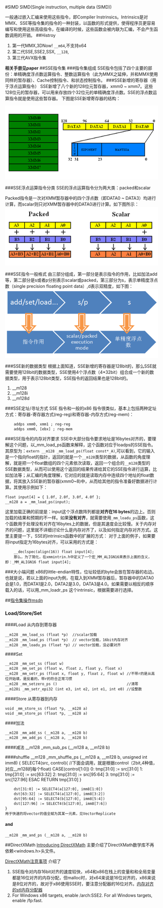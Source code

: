 #SIMD
SIMD(Single instruction, multiple data (SIMD))

一般通过嵌入汇编来使用这些指令，即Compiler Instrinsics。Intrinsics是对MMX、SSE等指令集的指令的一种封装，以函数的形式提供，使得程序员更容易编写和使用这些高级指令，在编译的时候，这些函数会被内联为汇编，不会产生函数调用的开销。
##Histroy
1.	第一代MMX,3DNow! ``__m64``,不支持x64
2.	第二代SSE,SSE2,SSX, ``__128``,
3.	第三代AVX指令集

**相关手册见paper**
##SSE指令集
###指令集组成
SSE指令包括了四个主要的部份：单精确度浮点数运算指令、整数运算指令（此为MMX之延伸，并和MMX使用同样的暂存器）、Cache控制指令、和状态控制指令。
###SSE新增的寄存器（用于浮点运算指令）
SSE新增了八 ​​个新的128位元暂存器，xmm0 ~ xmm7。这些128位元的暂存器，可以用来存放四个32位元的单精确度浮点数。SSE的浮点数运算指令就是使用这些暂存器。
下图是SSE新增寄存器的结构：

![SSE新增寄存器的结构](Picture/SIMD/SSEinstrics.png)

###SSE浮点运算指令分类
SSE的浮点运算指令分为两大类：packed和scalar

Packed指令是一次对XMM暂存器中的四个浮点数（即DATA0 ~ DATA3）均进行计算，而scalar则只对XMM暂存器中的DATA0进行计算。如下图所示：
![PackedVsScalar](Picture/SIMD/PackedVsScalar.gif)

###SSE指令一般格式
由三部分组成，第一部分是表示指令的作用，比如加法add等，第二部分是s或者p分别表示scalar或packed，第三部分为s，表示单精度浮点数（single precision floating point data）,d表示双精度，如下图：
![Add](Picture/SIMD/add.gif)

###SSE新的数据类型
根据上面知道，SSE新增的寄存器是128bit的，那么SSE就需要使用128bit的数据类型，SSE使用4个浮点数（4*32bit）组合成一个新的数据类型，用于表示128bit类型，SSE指令的返回结果也是128bit的。
1.	__m128
2.	__m128i
3.	__m128d

###SSE定址/寻址方式
SSE 指令和一般的x86 指令很类似，基本上包括两种定址方式：寄存器-寄存器方式(reg-reg)和寄存器-内存方式(reg-mem)：

		addps xmm0, xmm1 ; reg-reg
		addps xmm0, [ebx] ; reg-mem

###SSE指令的内存对齐要求
SSE中大部分指令要求地址是16bytes对齐的，要理解这个问题，以_mm_load_ps函数来解释，这个函数对应于loadps的SSE指令。其原型为：``extern __m128 _mm_load_ps(float const*_A)``,可以看到，它的输入是一个指向float的指针，返回的就是一个``__m128``类型的数据，从函数的角度理解，就是把一个float数组的四个元素依次读取，返回一个组合的``__m128``类型的SSE数据类型，从而可以使用这个返回的结果传递给其它的SSE指令进行运算，比如加法等；从汇编的角度理解，它对应的就是读取内存中连续四个地址的float数据，将其放入SSE新的暂存器(xmm0~8)中，从而给其他的指令准备好数据进行计算。其使用示例如下：

	float input[4] = { 1.0f, 2.0f, 3.0f, 4.0f };  
	__m128 a = _mm_load_ps(input);  

这里加载正确的前提是：input这个浮点数阵列都是**对齐在16 bytes**的边上。否则加载的结果和预期的不一样。如果**没有对齐**，就需要使用``_mm_loadu_ps``函数，这个函数用于处理没有对齐在16bytes上的数据，但是其速度会比较慢。关于内存对齐的问题，这里就不详细讨论什么是内存对齐了，以及如何指定内存对齐方式。这里主要提一下，SSE的intrinsics函数中的扩展的方式：
对于上面的例子，如果要将input指定为16bytes对齐，可以采用的方式是：

		__declspec(align(16)) float input[4];
		那么，为了简化，在xmmintrin.h中定义了一个宏_MM_ALIGN16来表示上面的含义，即：_MM_ALIGN16 float input[4];

###大小端问题
x86的little-endian特性，位址较低的byte会放在暂存器的右边。也就是说，若以上面的input为例，在载入到XMM暂存器后，暂存器中的DATA0会是1.0，而DATA1是2.0，DATA2是3.0，DATA3是4.0。如果需要以相反的顺序载入的话，可以用_mm_loadr_ps 这个intrinsic，根据需要进行选择。

##[指令集操作](https://software.intel.com/sites/landingpage/IntrinsicsGuide/)[msdn](https://msdn.microsoft.com/zh-cn/library/hh977022.aspx)
### Load/Store/Set 
####Load
从内存到寄存器

	__m128 _mm_load_ss (float *p)  //scalar加载 
	__m128 _mm_load_ps (float *p)  // vector加载，16bit内存对齐
	__m128 _mm_loadu_ps (float *p) // vector加载，没必要对齐

####Set

	__m128 _mm_set_ss (float w)  
	__m128 _mm_set_ps (float w, float z, float y, float x)
	__m128 _mm_setr_ps (float x, float y, float z, float w) //不带r的是从高位开始填，是反着的，带r的符合正常习惯 
	__m128 _mm_setzero_ps ()                                //清零
	__m128i _mm_setr_epi32 (int e3, int e2, int e1, int e0) //设整数

####Store
从寄存器到内存

	void _mm_store_ss (float *p, __m128 a)  
	void _mm_store_ps (float *p, __m128 a)  

####加法
	
	__m128 _mm_add_ss (__m128 a, __m128 b)  
	__m128 _mm_add_ps (__m128 a, __m128 b)  
####减法
	__m128 _mm_sub_ps (__m128 a, __m128 b)

####shuffle
	__m128 _mm_shuffle_ps (__m128 a, __m128 b, unsigned int imm8)
	{
		SELECT4(src, control){ //下面会调用，就是根据control（2bit,4种值，对应__m128的每个float)
			CASE(control[1:0])
			0:	tmp[31:0] := src[31:0]
			1:	tmp[31:0] := src[63:32]
			2:	tmp[31:0] := src[95:64]
			3:	tmp[31:0] := src[127:96]
			ESAC
			RETURN tmp[31:0]
		}
		
		dst[31:0] := SELECT4(a[127:0], imm8[1:0]) 
		dst[63:32] := SELECT4(a[127:0], imm8[3:2])
		dst[95:64] := SELECT4(b[127:0], imm8[5:4])
		dst[127:96] := SELECT4(b[127:0], imm8[7:6])
	}
	用于快速的将vector的值全赋为其某一元素，见VectorReplicate
#### and
	__m128 _mm_and_ps (__m128 a, __m128 b)








##DirectXMath
[Introducing DirectXMath](https://blogs.msdn.microsoft.com/chuckw/2012/03/26/introducing-directxmath/) 主要介绍了DirectXMath数学库不再依赖<windows.h>头文件。

[DirectXMath注意事项](https://msdn.microsoft.com/en-us/library/windows/desktop/ee418732(v=vs.85).aspx#Properly_Align_Alloc) 介绍了

1.	SSE指令对内存16bit对齐的速度较快，x64和x86在栈上的变量和和全局变量都是16位对齐的内存分配，但malloc时，对x64来说是16位对齐的，x86来说是8位对齐的，故对于x86使用SSE时，要注意分配器的16位对齐。[内存对齐的stl内存分配器](https://blogs.msdn.microsoft.com/vcblog/2008/08/28/the-mallocator/)
2.	For Windows x86 targets, enable /arch:SSE2. For all Windows targets, enable /fp:fast.
